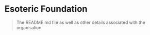 # Esoteric Foundation

> The README.md file as well as other details associated with the organisation.
